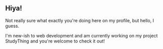 ## Hiya!
Not really sure what exactly you're doing here on my profile, but hello, I guess.

I'm new-ish to web development and am currently working on my project StudyThing and you're welcome to check it out!
